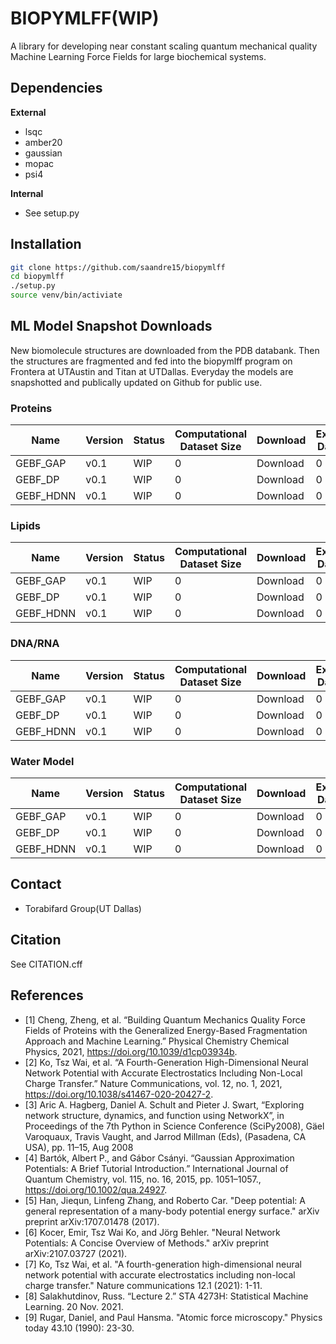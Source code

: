 # BIOPYMLFF(WIP)
A library for developing near constant scaling quantum mechanical quality Machine Learning Force Fields for large biochemical systems.

## Dependencies
**External**
* lsqc
* amber20
* gaussian
* mopac
* psi4

**Internal**
* See setup.py 

## Installation
```bash
git clone https://github.com/saandre15/biopymlff
cd biopymlff
./setup.py
source venv/bin/activiate
```

## ML Model Snapshot Downloads

New biomolecule structures are downloaded from the PDB databank. Then the structures are fragmented and fed into the biopymlff program on Frontera at UTAustin and Titan at UTDallas. Everyday the models are snapshotted and publically updated on Github for public use.

### Proteins
| Name | Version | Status | Computational Dataset Size | Download | Experimental Dataset Size | Download |
|------| ------- | ---------------- | -------- | --------- | ------- | --------- |
| GEBF_GAP | v0.1 | WIP | 0 | Download | 0 | Download |
| GEBF_DP | v0.1 | WIP | 0 | Download | 0 | Download |
| GEBF_HDNN | v0.1 | WIP | 0 | Download | 0 | Download |


### Lipids
| Name | Version | Status | Computational Dataset Size | Download | Experimental Dataset Size | Download |
|------| ------- | ---------------- | -------- | --------- | ------- | --------- |
| GEBF_GAP | v0.1 | WIP | 0 | Download | 0 | Download |
| GEBF_DP | v0.1 | WIP | 0 | Download | 0 | Download |
| GEBF_HDNN | v0.1 | WIP | 0 | Download | 0 | Download |

### DNA/RNA
| Name | Version | Status | Computational Dataset Size | Download | Experimental Dataset Size | Download |
|------| ------- | ---------------- | -------- | --------- | ------- | --------- |
| GEBF_GAP | v0.1 | WIP | 0 | Download | 0 | Download |
| GEBF_DP | v0.1 | WIP | 0 | Download | 0 | Download |
| GEBF_HDNN | v0.1 | WIP | 0 | Download | 0 | Download |

### Water Model
| Name | Version | Status | Computational Dataset Size | Download | Experimental Dataset Size | Download |
|------| ------- | ---------------- | -------- | --------- | ------- | --------- |
| GEBF_GAP | v0.1 | WIP | 0 | Download | 0 | Download |
| GEBF_DP | v0.1 | WIP | 0 | Download | 0 | Download |
| GEBF_HDNN | v0.1 | WIP | 0 | Download | 0 | Download |


## Contact
* Torabifard Group(UT Dallas)

## Citation
See CITATION.cff

## References
* [1] Cheng, Zheng, et al. “Building Quantum Mechanics Quality Force Fields of Proteins with the Generalized Energy-Based Fragmentation Approach and Machine Learning.” Physical Chemistry Chemical Physics, 2021, https://doi.org/10.1039/d1cp03934b. 
* [2] Ko, Tsz Wai, et al. “A Fourth-Generation High-Dimensional Neural Network Potential with Accurate Electrostatics Including Non-Local Charge Transfer.” Nature Communications, vol. 12, no. 1, 2021, https://doi.org/10.1038/s41467-020-20427-2. 
* [3] Aric A. Hagberg, Daniel A. Schult and Pieter J. Swart, “Exploring network structure, dynamics, and function using NetworkX”, in Proceedings of the 7th Python in Science Conference (SciPy2008), Gäel Varoquaux, Travis Vaught, and Jarrod Millman (Eds), (Pasadena, CA USA), pp. 11–15, Aug 2008
* [4] Bartók, Albert P., and Gábor Csányi. “Gaussian Approximation Potentials: A Brief Tutorial Introduction.” International Journal of Quantum Chemistry, vol. 115, no. 16, 2015, pp. 1051–1057., https://doi.org/10.1002/qua.24927. 
* [5] Han, Jiequn, Linfeng Zhang, and Roberto Car. "Deep potential: A general representation of a many-body potential energy surface." arXiv preprint arXiv:1707.01478 (2017).
* [6] Kocer, Emir, Tsz Wai Ko, and Jörg Behler. "Neural Network Potentials: A Concise Overview of Methods." arXiv preprint arXiv:2107.03727 (2021).
* [7] Ko, Tsz Wai, et al. "A fourth-generation high-dimensional neural network potential with accurate electrostatics including non-local charge transfer." Nature communications 12.1 (2021): 1-11.
* [8] Salakhutdinov, Russ. “Lecture 2.” STA 4273H: Statistical Machine Learning. 20 Nov. 2021. 
* [9] Rugar, Daniel, and Paul Hansma. "Atomic force microscopy." Physics today 43.10 (1990): 23-30.